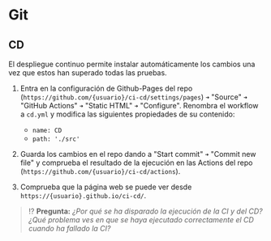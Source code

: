# Git
## CD

El despliegue continuo permite instalar automáticamente los cambios una vez que estos han superado todas las pruebas.

1. Entra en la configuración de Github-Pages del repo (`https://github.com/{usuario}/ci-cd/settings/pages`) `➜` "Source" `➜` "GitHub Actions" `➜` "Static HTML" `➜` "Configure". Renombra el workflow a `cd.yml` y modifica las siguientes propiedades de su contenido:
   - `name: CD`
   - `path: './src'`

1. Guarda los cambios en el repo dando a "Start commit" `➜` "Commit new file" y comprueba el resultado de la ejecución en las Actions del repo (`https://github.com/{usuario}/ci-cd/actions`).

1. Comprueba que la página web se puede ver desde `https://{usuario}.github.io/ci-cd/`.

> ⁉️ **Pregunta:** _¿Por qué se ha disparado la ejecución de la CI y del CD? ¿Qué problema ves en que se haya ejecutado correctamente el CD cuando ha fallado la CI?_
